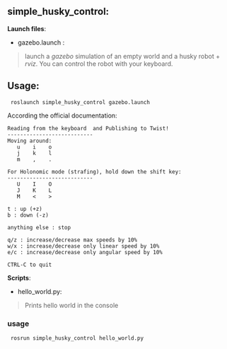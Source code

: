 ## **simple_husky_control**: 

**Launch files**:
- gazebo.launch : 
>launch a *gazebo* simulation of an empty world and a husky robot + *rviz*.
You can control the robot with your keyboard.

## Usage:
```
 roslaunch simple_husky_control gazebo.launch
```

According the official documentation:
```
Reading from the keyboard  and Publishing to Twist!
---------------------------
Moving around:
   u    i    o
   j    k    l
   m    ,    .

For Holonomic mode (strafing), hold down the shift key:
---------------------------
   U    I    O
   J    K    L
   M    <    >

t : up (+z)
b : down (-z)

anything else : stop

q/z : increase/decrease max speeds by 10%
w/x : increase/decrease only linear speed by 10%
e/c : increase/decrease only angular speed by 10%

CTRL-C to quit
```

**Scripts**:
- hello_world.py:
> Prints hello world in the console 
### usage
```
 rosrun simple_husky_control hello_world.py 
```